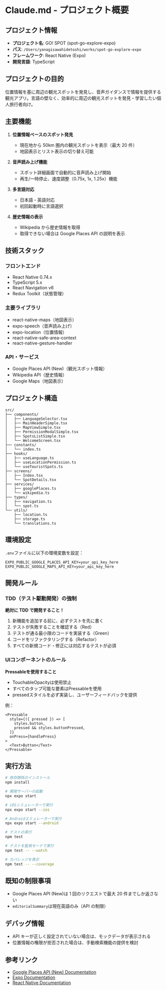 # Claude.md - プロジェクト概要

## プロジェクト情報

- **プロジェクト名**: GO! SPOT (spot-go-explore-expo)
- **パス**: `/Users/yanagisawahidetoshi/works/spot-go-explore-expo`
- **フレームワーク**: React Native (Expo)
- **開発言語**: TypeScript

## プロジェクトの目的

位置情報を基に周辺の観光スポットを発見し、音声ガイダンスで情報を提供する観光アプリ。言語の壁なく、効率的に周辺の観光スポットを発見・学習したい個人旅行者向け。

## 主要機能

1. **位置情報ベースのスポット発見**

   - 現在地から 50km 圏内の観光スポットを表示（最大 20 件）
   - 地図表示とリスト表示の切り替え可能

2. **音声読み上げ機能**

   - スポット詳細画面で自動的に音声読み上げ開始
   - 再生/一時停止、速度調整（0.75x, 1x, 1.25x）機能

3. **多言語対応**

   - 日本語・英語対応
   - 初回起動時に言語選択

4. **歴史情報の表示**
   - Wikipedia から歴史情報を取得
   - 取得できない場合は Google Places API の説明を表示

## 技術スタック

### フロントエンド

- React Native 0.74.x
- TypeScript 5.x
- React Navigation v6
- Redux Toolkit（状態管理）

### 主要ライブラリ

- react-native-maps（地図表示）
- expo-speech（音声読み上げ）
- expo-location（位置情報）
- react-native-safe-area-context
- react-native-gesture-handler

### API・サービス

- Google Places API (New)（観光スポット情報）
- Wikipedia API（歴史情報）
- Google Maps（地図表示）

## プロジェクト構造

```
src/
├── components/
│   ├── LanguageSelector.tsx
│   ├── MainHeaderSimple.tsx
│   ├── MapViewSimple.tsx
│   ├── PermissionModalSimple.tsx
│   ├── SpotsListSimple.tsx
│   └── WelcomeScreen.tsx
├── constants/
│   └── index.ts
├── hooks/
│   ├── useLanguage.ts
│   ├── useLocationPermission.ts
│   └── useTouristSpots.ts
├── screens/
│   ├── Index.tsx
│   └── SpotDetails.tsx
├── services/
│   ├── googlePlaces.ts
│   └── wikipedia.ts
├── types/
│   ├── navigation.ts
│   └── spot.ts
└── utils/
    ├── location.ts
    ├── storage.ts
    └── translations.ts
```

## 環境設定

`.env`ファイルに以下の環境変数を設定：

```
EXPO_PUBLIC_GOOGLE_PLACES_API_KEY=your_api_key_here
EXPO_PUBLIC_GOOGLE_MAPS_API_KEY=your_api_key_here
```

## 開発ルール

### TDD（テスト駆動開発）の強制

**絶対に TDD で開発すること！**

1. 新機能を追加する前に、必ずテストを先に書く
2. テストが失敗することを確認する（Red）
3. テストが通る最小限のコードを実装する（Green）
4. コードをリファクタリングする（Refactor）
5. すべての新規コード・修正には対応するテストが必須

### UIコンポーネントのルール

**Pressableを使用すること**

- TouchableOpacityは使用禁止
- すべてのタップ可能な要素はPressableを使用
- pressedスタイルを必ず実装し、ユーザーフィードバックを提供

例：
```tsx
<Pressable
  style={({ pressed }) => [
    styles.button,
    pressed && styles.buttonPressed,
  ]}
  onPress={handlePress}
>
  <Text>Button</Text>
</Pressable>
```

## 実行方法

```bash
# 依存関係のインストール
npm install

# 開発サーバーの起動
npx expo start

# iOSシミュレーターで実行
npx expo start --ios

# Androidエミュレーターで実行
npx expo start --android

# テストの実行
npm test

# テストを監視モードで実行
npm test -- --watch

# カバレッジを表示
npm test -- --coverage
```

## 既知の制限事項

- Google Places API (New)は 1 回のリクエストで最大 20 件までしか返さない
- `editorialSummary`は現在英語のみ（API の制限）

## デバッグ情報

- API キーが正しく設定されていない場合は、モックデータが表示される
- 位置情報の権限が拒否された場合は、手動検索機能の提供を検討

## 参考リンク

- [Google Places API (New) Documentation](https://developers.google.com/maps/documentation/places/web-service/overview)
- [Expo Documentation](https://docs.expo.dev/)
- [React Native Documentation](https://reactnative.dev/docs/getting-started)
